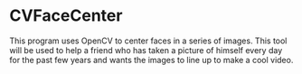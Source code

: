 CVFaceCenter
============

This program uses OpenCV to center faces in a series of images. This tool will be used to help a friend who has taken a picture of himself every day for the past few years and wants the images to line up to make a cool video.
